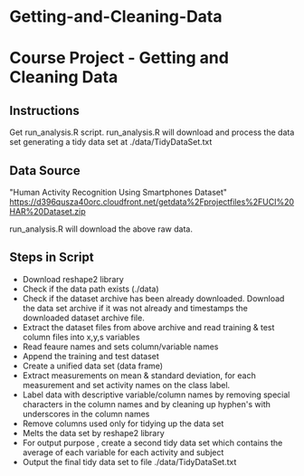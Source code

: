 # Getting-and-Cleaning-Data
# Course Project - Getting and Cleaning Data

## Instructions

Get run\_analysis.R script.
run\_analysis.R will download and process the data set generating a tidy data set at ./data/TidyDataSet.txt

## Data Source

"Human Activity Recognition Using Smartphones Dataset" 
https://d396qusza40orc.cloudfront.net/getdata%2Fprojectfiles%2FUCI%20HAR%20Dataset.zip 

run\_analysis.R will download the above raw data.


## Steps in Script

* Download reshape2 library
* Check if the data path exists (./data)
* Check if the dataset archive has been already downloaded. Download the data set archive if it was not already and timestamps the downloaded dataset archive file.
* Extract the dataset files from above archive and read training & test column files into x,y,s variables
* Read feaure names and sets column/variable names
* Append the training and test dataset
* Create a unified data set (data frame)
* Extract measurements on mean & standard deviation, for each measurement and set activity names on the class label.
* Label data with descriptive variable/column names by removing special characters in the column names and by cleaning up hyphen's with underscores in the column names
* Remove columns used only for tidying up the data set
* Melts the data set by reshape2 library
* For output purpose , create a second tidy data set which contains the average of each variable for each activity and subject
* Output the final tidy data set to file ./data/TidyDataSet.txt
